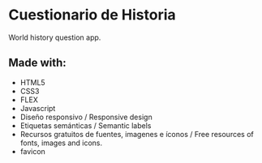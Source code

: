 # Cuestionario de Historia

World history question app.
## Made with:

- HTML5
- CSS3
- FLEX
- Javascript
- Diseño responsivo / Responsive design
- Etiquetas semánticas / Semantic labels
- Recursos gratuitos de fuentes, imagenes e íconos / Free resources of fonts, images and icons.
- favicon
